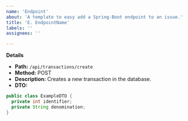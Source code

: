 ```yaml
---
name: 'Endpoint'
about: 'A template to easy add a Spring-Boot endpoint to an issue.'
title: 'E. EndpointName'
labels: ''
assignees: ''

---
```


**Details**
- **Path:** `/api/transactions/create`
- **Method:** POST
- **Description:** Creates a new transaction in the database.
- **DTO:**
```java
public class ExampleDTO {
  private int identifier;
  private String denomination;
}
```
